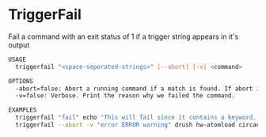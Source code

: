TriggerFail
===========

Fail a command with an exit status of 1 if a trigger string appears in it's output

```sh
USAGE
  triggerfail "<space-seperated-strings>" [--abort] [-v] <command>

OPTIONS
  -abort=false: Abort a running command if a match is found. If abort is not passed the command is allowed to run to completion
  -v=false: Verbose. Print the reason why we failed the command.

EXAMPLES
  triggerfail "fail" echo "This will fail since it contains a keyword. Exit status will be 1."
  triggerfail --abort -v "error ERROR warning" drush hw-atomload circae
```
